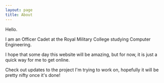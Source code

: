 ```yaml
---
layout: page
title: About
---
```


Hello.

I am an Officer Cadet at the Royal Military College studying Computer Engineering. 

I hope that some day this website will be amazing, but for now, it is just a quick way for me to get online.

Check out updates to the project I'm trying to work on, hopefully it will be pretty nifty once it's done!

